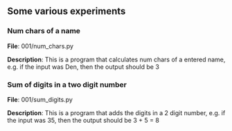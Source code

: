 ## Some various experiments


### Num chars of a name

**File**: 001/num_chars.py

**Description**: This is a program that calculates num chars of a entered name,
e.g. if the input was Den, then the output should be 3


### Sum of digits in a two digit number

**File**: 001/sum_digits.py

**Description**: This is a program that adds the digits in a 2 digit number, 
e.g. if the input was 35, then the output should be 3 + 5 = 8